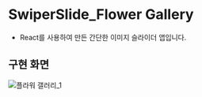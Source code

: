 # SwiperSlide_Flower Gallery
- React를 사용하여 만든 간단한 이미지 슬라이더 앱입니다.

## 구현 화면
![플라워 갤러리_1](https://github.com/lcl3392/Flower_Gallery/assets/133613544/1fa273be-9c84-4892-ae32-66f00c43d963)



